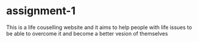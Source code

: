 # assignment-1
This is a life couselling website and it aims to help people with life issues to be able to overcome it and become a better vesion of themselves

